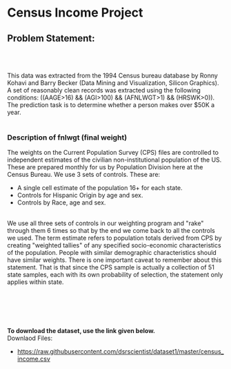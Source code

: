 # Census Income Project
## Problem Statement:
<br><br>

This data was extracted from the 1994 Census bureau database by Ronny Kohavi and Barry Becker (Data Mining and Visualization, Silicon Graphics). A set of reasonably clean records was extracted using the following conditions: ((AAGE>16) && (AGI>100) && (AFNLWGT>1) && (HRSWK>0)). The prediction task is to determine whether a person makes over $50K a year.
<br><br>
### Description of fnlwgt (final weight)<br>
The weights on the Current Population Survey (CPS) files are controlled to independent estimates of the civilian non-institutional population of the US. These are prepared monthly for us by Population Division here at the Census Bureau. We use 3 sets of controls. These are:
<br>
- A single cell estimate of the population 16+ for each state.
- Controls for Hispanic Origin by age and sex.
- Controls by Race, age and sex.
<br>
We use all three sets of controls in our weighting program and "rake" through them 6 times so that by the end we come back to all the controls we used. The term estimate refers to population totals derived from CPS by creating "weighted tallies" of any specified socio-economic characteristics of the population. People with similar demographic characteristics should have similar weights. There is one important caveat to remember about this statement. That is that since the CPS sample is actually a collection of 51 state samples, each with its own probability of selection, the statement only applies within state.

<br><br><br><br>

<b>To download the dataset, use the link given below. </b>
<br>
Downlaod Files:<br>
- https://raw.githubusercontent.com/dsrscientist/dataset1/master/census_income.csv
